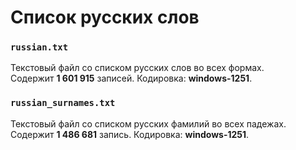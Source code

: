 # Список русских слов

### `russian.txt`
Текстовый файл со списком русских слов во всех формах.  
Содержит **1 601 915** записей. Кодировка: **windows-1251**.  

### `russian_surnames.txt`
Текстовый файл со списком русских фамилий во всех падежах.  
Содержит **1 486 681** запись. Кодировка: **windows-1251**.  
